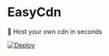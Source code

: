 # EasyCdn
🚀 Host your own cdn in seconds

[![Deploy](https://button.deta.dev/1/svg)](https://go.deta.dev/deploy?repo=https://github.com/SlumberDemon/EasyCdn)
